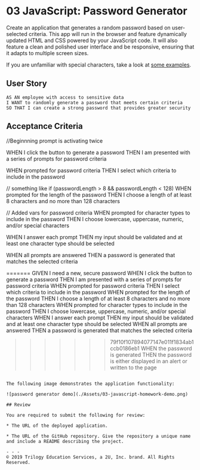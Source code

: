 # 03 JavaScript: Password Generator

Create an application that generates a random password based on user-selected criteria. This app will run in the browser and feature dynamically updated HTML and CSS powered by your JavaScript code. It will also feature a clean and polished user interface and be responsive, ensuring that it adapts to multiple screen sizes.

If you are unfamiliar with special characters, take a look at [some examples](https://www.owasp.org/index.php/Password_special_characters).

## User Story

```
AS AN employee with access to sensitive data
I WANT to randomly generate a password that meets certain criteria
SO THAT I can create a strong password that provides greater security
```

## Acceptance Criteria
//Beginnning prompt is activating twice

WHEN I click the button to generate a password
THEN I am presented with a series of prompts for password criteria


WHEN prompted for password criteria
THEN I select which criteria to include in the password

// something like if (passwordLength > 8 && passwordLength < 128)
WHEN prompted for the length of the password
THEN I choose a length of at least 8 characters and no more than 128 characters

// Added vars for password criteria
WHEN prompted for character types to include in the password
THEN I choose lowercase, uppercase, numeric, and/or special characters


WHEN I answer each prompt
THEN my input should be validated and at least one character type should be selected


WHEN all prompts are answered
THEN a password is generated that matches the selected criteria


=======
GIVEN I need a new, secure password
WHEN I click the button to generate a password
THEN I am presented with a series of prompts for password criteria
WHEN prompted for password criteria
THEN I select which criteria to include in the password
WHEN prompted for the length of the password
THEN I choose a length of at least 8 characters and no more than 128 characters
WHEN prompted for character types to include in the password
THEN I choose lowercase, uppercase, numeric, and/or special characters
WHEN I answer each prompt
THEN my input should be validated and at least one character type should be selected
WHEN all prompts are answered
THEN a password is generated that matches the selected criteria
>>>>>>> 79f10f107894077147e011f1834ab1ccb0186eb1
WHEN the password is generated
THEN the password is either displayed in an alert or written to the page
```

The following image demonstrates the application functionality:

![password generator demo](./Assets/03-javascript-homework-demo.png)

## Review

You are required to submit the following for review:

* The URL of the deployed application.

* The URL of the GitHub repository. Give the repository a unique name and include a README describing the project.

- - -
© 2019 Trilogy Education Services, a 2U, Inc. brand. All Rights Reserved.
